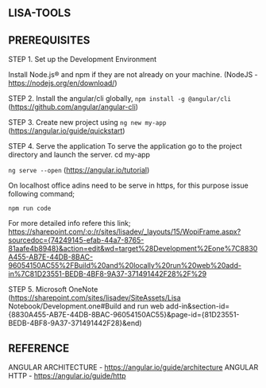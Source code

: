 LISA-TOOLS
----------

PREREQUISITES
-------------
STEP 1. Set up the Development Environment

Install Node.js® and npm if they are not already on your machine.
(NodeJS - https://nodejs.org/en/download/)

STEP 2. Install the angular/cli globally,
`npm install -g @angular/cli`
(https://github.com/angular/angular-cli)

STEP 3. Create new project using 
`ng new my-app` (https://angular.io/guide/quickstart)

STEP 4. Serve the application
To serve the application go to the project directory and launch the server.
cd my-app

`ng serve --open` (https://angular.io/tutorial)

On localhost office adins need to be serve in https, for this purpose issue following command;

`npm run code`

For more detailed info refere this link;
https://sharepoint.com/:o:/r/sites/lisadev/_layouts/15/WopiFrame.aspx?sourcedoc={74249145-efab-44a7-8765-81aafe4b8948}&action=edit&wd=target%28Development%2Eone%7C8830A455-AB7E-44DB-8BAC-96054150AC55%2FBuild%20and%20locally%20run%20web%20add-in%7C81D23551-BEDB-4BF8-9A37-371491442F28%2F%29

STEP 5. Microsoft OneNote
(https://sharepoint.com/sites/lisadev/SiteAssets/Lisa Notebook/Development.one#Build and run web add-in&section-id={8830A455-AB7E-44DB-8BAC-96054150AC55}&page-id={81D23551-BEDB-4BF8-9A37-371491442F28}&end)


REFERENCE
---------
ANGULAR ARCHITECTURE - https://angular.io/guide/architecture
ANGULAR HTTP         - https://angular.io/guide/http